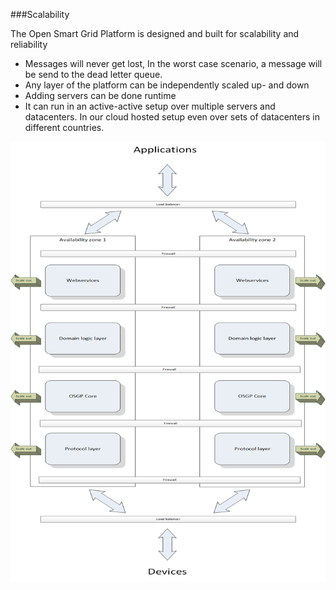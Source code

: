 ###Scalability 

The Open Smart Grid Platform is designed and built for scalability and reliability

* Messages will never get lost, In the worst case scenario, a message will be send to the dead letter queue.
* Any layer of the platform can be independently scaled up- and down
* Adding servers can be done runtime
* It can run in an active-active setup over multiple servers and datacenters. In our cloud hosted setup even over sets of datacenters in different countries.

![Exmaple how the platform can scale](./OSGPscalability.png "Scalability")